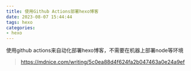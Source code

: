 ```yaml
---
title: 使用Github Actions部署hexo博客
date: 2023-08-07 15:44:44
tags: hexo
categories:
- hexo
---
```


使用github actions来自动化部署hexo博客，不需要在机器上部署node等环境

<!--more-->

> https://mdnice.com/writing/5c0ea88d4f624fa2b047463a0e24a9ef
